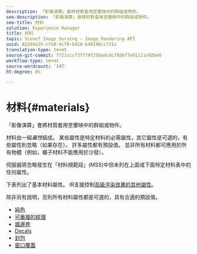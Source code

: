 ```yaml
---
description: 「影像演算」會將材質套用至暈映中的群組或物件。
seo-description: 「影像演算」會將材質套用至暈映中的群組或物件。
seo-title: 材料
solution: Experience Manager
title: 材料
topic: Scene7 Image Serving - Image Rendering API
uuid: 82284e25-cfe0-4cf8-b410-b49196cc721c
translation-type: tm+mt
source-git-commit: 7721cccf3f779f258adcdcf886f7e01111e92be0
workflow-type: tm+mt
source-wordcount: '147'
ht-degree: 0%

---
```



# 材料{#materials}

「影像演算」會將材質套用至暈映中的群組或物件。

材料由一組&#x200B;*屬性*&#x200B;組成。 某些屬性是特定材料的必需屬性，其它屬性是可選的，有些屬性則忽略（如果存在）。 許多屬性都有預設值。 並非所有材料都可應用於所有物體（例如，櫃子材料不能應用於沙發）。

伺服器將忽略發生在「材料規範段」(MSS)中但未列在上面或下面特定材料表中的任何屬性。

下表列出了基本材料屬性。 IR支援控制[高級渲染效果的其他屬性](../../../../../../ir-api/http-protocol/image-rendering-api-ref/c-ir-http-protocol-ref/c-ir-http-protocol-syntax-and-features/c-ir-advanced-render-effects/c-ir-advanced-render-effects.md#concept-bf8b6d8460244b9cacc7f4a3df4c5281)。

除非另有說明，否則所有材料屬性都是可選的，具有合適的預設值。

* [純色](r-ir-solid-colors.md)
* [可重複的紋理](r-ir-repeatable-textures.md)
* [牆邊界](r-ir-wall-borders.md)
* [Decals](r-ir-decals.md)
* [封包](r-ir-cabinets.md)
* [窗口覆蓋](r-ir-window-coverings.md)
